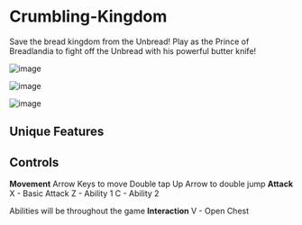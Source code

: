 # Crumbling-Kingdom
Save the bread kingdom from the Unbread!
Play as the Prince of Breadlandia to fight off the Unbread with his powerful butter knife!    

![image](https://github.com/user-attachments/assets/731b0a43-2046-42b1-958d-43edc97e0039)

![image](https://github.com/user-attachments/assets/88b3e380-6569-4c4c-a8b7-d0ec416cedda)

![image](https://github.com/user-attachments/assets/afe115e9-640b-46d6-b0e7-816889ec7a4b)


## Unique Features

## Controls
**Movement**
Arrow Keys to move
Double tap Up Arrow to double jump
**Attack**
X - Basic Attack
Z - Ability 1
C - Ability 2 

Abilities will be throughout the game
**Interaction**
V - Open Chest 

